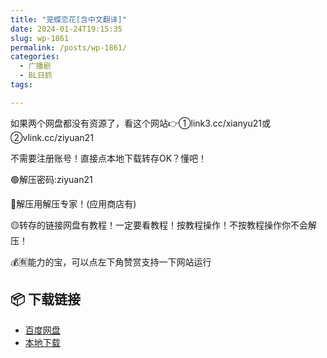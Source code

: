 ```yaml
---
title: "笼蝶恋花[含中文翻译]"
date: 2024-01-24T19:15:35
slug: wp-1861
permalink: /posts/wp-1861/
categories:
  - 广播剧
  - BL日抓
tags:

---
```


如果两个网盘都没有资源了，看这个网站👉①link3.cc/xianyu21或②vlink.cc/ziyuan21

不需要注册账号！直接点本地下载转存OK？懂吧！

🟢解压密码:ziyuan21

🔵解压用解压专家！(应用商店有)

🟡转存的链接网盘有教程！一定要看教程！按教程操作！不按教程操作你不会解压！

💰🈶能力的宝，可以点左下角赞赏支持一下网站运行

## 📦 下载链接
- [百度网盘](https://blziyuan21.com/pay-download/1861?key=a3dd5050cc&down_id=0)
- [本地下载](https://blziyuan21.com/pay-download/1861?key=a3dd5050cc&down_id=1)

